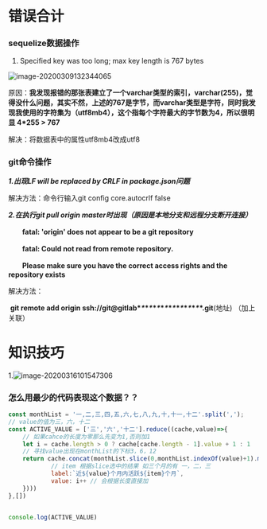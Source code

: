 # 错误合计

### sequelize数据操作

1. Specified key was too long; max key length is 767 bytes

![image-20200309132344065](C:\Users\hyt\AppData\Roaming\Typora\typora-user-images\image-20200309132344065.png)

原因：**我发现报错的那张表建立了一个varchar类型的索引，varchar(255)，觉得没什么问题，其实不然，上述的767是字节，而varchar类型是字符，同时我发现我使用的字符集为（utf8mb4），这个指每个字符最大的字节数为4，所以很明显 4*255 > 767**

解决：将数据表中的属性utf8mb4改成utf8



### git命令操作

***1.出现LF will be replaced by CRLF in package.json问题***

解决方法：命令行输入git config core.autocrlf false



***2.在执行git pull origin master时出现（原因是本地分支和远程分支断开连接）***

　　**fatal: 'origin' does not appear to be a git repository**

　　**fatal: Could not read from remote repository.**

　　**Please make sure you have the correct access rights and the repository exists**

解决方法：

​		**git remote add origin ssh://git@gitlab\**\**\**\**\**\**\**\**\**\**\**\**\**\**\**\**\*.git**(地址)  （加上关联）





# 知识技巧

1.![image-20200316101547306](C:\Users\hyt\AppData\Roaming\Typora\typora-user-images\image-20200316101547306.png)

### 怎么用最少的代码表现这个数据？？

```js
const monthList = '一,二,三,四,五,六,七,八,九,十,十一,十二'.split(',');
// value的值为三，六，十二
const ACTIVE_VALUE = ['三','六','十二'].reduce((cache,value)=>{
    // 如果cahce的长度为零那么先变为1,否则加1
	let i = cache.length > 0 ? cache[cache.length - 1].value + 1 : 1
    // 寻找value出现在monthList的下标3，6，12
    return cache.concat(monthList.slice(0,monthList.indexOf(value)+1).map(item => ({
            // item 根据slice选中的结果 如三个月的有 一，二，三
            label:`近${value}个月内活跃${item}个月`,
            value: i++ // 会根据长度直接加
    })))
},[])


console.log(ACTIVE_VALUE)
```

